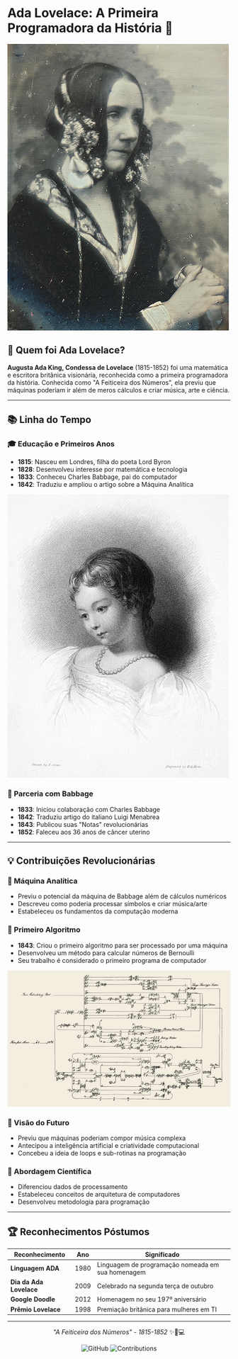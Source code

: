 # Ada Lovelace: A Primeira Programadora da História 💫

![Ada Lovelace Diagram](ada_lovelace_2.png)

## 👑 Quem foi Ada Lovelace?

**Augusta Ada King, Condessa de Lovelace** (1815-1852) foi uma matemática e escritora britânica visionária, reconhecida como a primeira programadora da história. Conhecida como "A Feiticeira dos Números", ela previu que máquinas poderiam ir além de meros cálculos e criar música, arte e ciência.

---

## 📚 Linha do Tempo

### 🎓 Educação e Primeiros Anos
- **1815**: Nasceu em Londres, filha do poeta Lord Byron
- **1828**: Desenvolveu interesse por matemática e tecnologia
- **1833**: Conheceu Charles Babbage, pai do computador
- **1842**: Traduziu e ampliou o artigo sobre a Máquina Analítica

![Young Ada Lovelace](ada_lovelace_3.jpg)

### 🔬 Parceria com Babbage
- **1833**: Iniciou colaboração com Charles Babbage
- **1842**: Traduziu artigo do italiano Luigi Menabrea
- **1843**: Publicou suas "Notas" revolucionárias
- **1852**: Faleceu aos 36 anos de câncer uterino

---

## 💡 Contribuições Revolucionárias

### 🔧 Máquina Analítica
- Previu o potencial da máquina de Babbage além de cálculos numéricos
- Descreveu como poderia processar símbolos e criar música/arte
- Estabeleceu os fundamentos da computação moderna

### 📝 Primeiro Algoritmo
- **1843**: Criou o primeiro algoritmo para ser processado por uma máquina
- Desenvolveu um método para calcular números de Bernoulli
- Seu trabalho é considerado o primeiro programa de computador

![Ada's Notes](ada_lovelace_6.png)

### 🔮 Visão do Futuro
- Previu que máquinas poderiam compor música complexa
- Antecipou a inteligência artificial e criatividade computacional
- Concebeu a ideia de loops e sub-rotinas na programação

### 🧠 Abordagem Científica
- Diferenciou dados de processamento
- Estabeleceu conceitos de arquitetura de computadores
- Desenvolveu metodologia para programação

---

## 🏆 Reconhecimentos Póstumos

| Reconhecimento | Ano | Significado |
|----------------|-----|-------------|
| **Linguagem ADA** | 1980 | Linguagem de programação nomeada em sua homenagem |
| **Dia da Ada Lovelace** | 2009 | Celebrado na segunda terça de outubro |
| **Google Doodle** | 2012 | Homenagem no seu 197º aniversário |
| **Prêmio Lovelace** | 1998 | Premiação britânica para mulheres em TI |

---

<div align="center">

*"A Feiticeira dos Números" - 1815-1852* ✨🔢💻

</div>

<div align="center">

![GitHub](https://img.shields.io/badge/Ada_Lovelace-Pioneira-purple?style=for-the-badge)
![Contributions](https://img.shields.io/badge/Programação-Origem-pink?style=for-the-badge)

</div>
